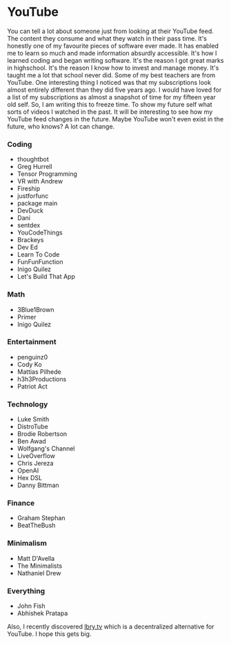 # YouTube

You can tell a lot about someone just from looking at their YouTube feed. The content they consume and what they watch in their pass time. It's honestly one of my favourite pieces of software ever made. It has enabled me to learn so much and made information absurdly accessible. It's how I learned coding and began writing software. It's the reason I got great marks in highschool. It's the reason I know how to invest and manage money. It's taught me a lot that school never did. Some of my best teachers are from YouTube. One interesting thing I noticed was that my subscriptions look almost entirely different than they did five years ago. I would have loved for a list of my subscriptions as almost a snapshot of time for my fifteen year old self. So, I am writing this to freeze time. To show my future self what sorts of videos I watched in the past. It will be interesting to see how my YouTube feed changes in the future. Maybe YouTube won't even exist in the future, who knows? A lot can change.

### Coding
* thoughtbot
* Greg Hurrell
* Tensor Programming
* VR with Andrew
* Fireship
* justforfunc
* package main
* DevDuck
* Dani
* sentdex
* YouCodeThings
* Brackeys
* Dev Ed
* Learn To Code
* FunFunFunction
* Inigo Quilez
* Let's Build That App

### Math
* 3Blue1Brown
* Primer
* Inigo Quilez

### Entertainment
* penguinz0
* Cody Ko
* Mattias Pilhede
* h3h3Productions
* Patriot Act

### Technology
* Luke Smith
* DistroTube
* Brodie Robertson
* Ben Awad
* Wolfgang's Channel
* LiveOverflow
* Chris Jereza
* OpenAI
* Hex DSL
* Danny Bittman

### Finance
* Graham Stephan
* BeatTheBush

### Minimalism
* Matt D'Avella
* The Minimalists
* Nathaniel Drew

### Everything
* John Fish
* Abhishek Pratapa

Also, I recently discovered [lbry.tv](https://lbry.tv/) which is a decentralized alternative for YouTube. I hope this gets big.
